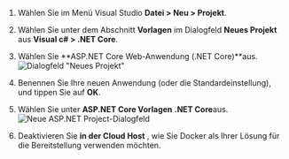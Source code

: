 1. Wählen Sie im Menü Visual Studio **Datei > Neu > Projekt**. 

1. Wählen Sie unter dem Abschnitt **Vorlagen** im Dialogfeld **Neues Projekt** aus **Visual c# > .NET Core**.

1. Wählen Sie **ASP.NET Core Web-Anwendung (.NET Core)**aus.
    ![Dialogfeld "Neues Projekt"](./media/vs-docker-create-aspnetcore-app/create-new-project.png)

1. Benennen Sie Ihre neuen Anwendung (oder die Standardeinstellung), und tippen Sie auf **OK**.  

1. Wählen Sie unter **ASP.NET Core Vorlagen** **.NET Core**aus.
    ![Neue ASP.NET Project-Dialogfeld](./media/vs-docker-create-aspnetcore-app/aspnet-core-template.png)

1. Deaktivieren Sie **in der Cloud Host** , wie Sie Docker als Ihrer Lösung für die Bereitstellung verwenden möchten.

